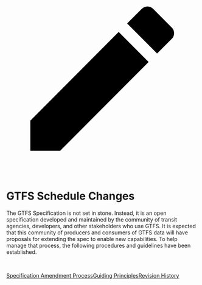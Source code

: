 <a href="https://github.com/google/transit/edit/master/gtfs/CHANGES.md" title="Edit this page" target="_blank">
    <svg class="pencil" xmlns="http://www.w3.org/2000/svg" viewBox="0 0 24 24"><path d="M20.71 7.04c.39-.39.39-1.04 0-1.41l-2.34-2.34c-.37-.39-1.02-.39-1.41 0l-1.84 1.83 3.75 3.75M3 17.25V21h3.75L17.81 9.93l-3.75-3.75L3 17.25Z"></path></svg>
  </a>
  
# GTFS Schedule Changes

The GTFS Specification is not set in stone. Instead, it is an open specification developed and maintained by the community of transit agencies, developers, and other stakeholders who use GTFS. It is expected that this community of producers and consumers of GTFS data will have proposals for extending the spec to enable new capabilities. To help manage that process, the following procedures and guidelines have been established.

<br><div class=landing-page>
    <a class=button href=../process>Specification Amendment Process</a><a class=button href=../guiding-principles>Guiding Principles</a><a class=button href=../revision-history>Revision History</a>
</div>
